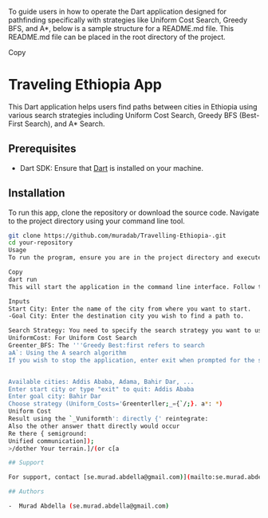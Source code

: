 To guide users in how to operate the Dart application designed for pathfinding specifically with strategies like Uniform Cost Search, Greedy BFS, and A\*, below is a sample structure for a README.md file. This README.md file can be placed in the root directory of the project.

Copy

# Traveling Ethiopia App

This Dart application helps users find paths between cities in Ethiopia using various search strategies including Uniform Cost Search, Greedy BFS (Best-First Search), and A\* Search.

## Prerequisites

- Dart SDK: Ensure that [Dart](https://dart.dev/get-dart) is installed on your machine.

## Installation

To run this app, clone the repository or download the source code. Navigate to the project directory using your command line tool.

```bash
git clone https://github.com/muradab/Travelling-Ethiopia-.git
cd your-repository
Usage
To run the program, ensure you are in the project directory and execute:

Copy
dart run
This will start the application in the command line interface. Follow the prompts on the screen to select from available cities and choose among the implemented search strategies.

Inputs
Start City: Enter the name of the city from where you want to start.
-Goal City: Enter the destination city you wish to find a path to.

Search Strategy: You need to specify the search strategy you want to use. Available options are:
UniformCost: For Uniform Cost Search
Greenter_BFS: The '''Greedy Best:first refers to search
aA`: Using the A search algorithm
If you wish to stop the application, enter exit when prompted for the start city.


Available cities: Addis Ababa, Adama, Bahir Dar, ...
Enter start city or type "exit" to quit: Addis Ababa
Enter goal city: Bahir Dar
Choose strategy (Uniform_Costs='Greenterller;_={`/;}. a*: *)
Uniform Cost
Result using the `_Vuniformth': directly {' reintegrate:
Also the other answer thatt directly would occur
Re there { semiground:
Unified communication]);
>/dother Your terrain.]/(or c[a

## Support

For support, contact [se.murad.abdella@gmail.com)](mailto:se.murad.abdella@gmail.com)). Feel free to report issues or suggest improvements.

## Authors

-  Murad Abdella (se.murad.abdella@gmail.com)


```
